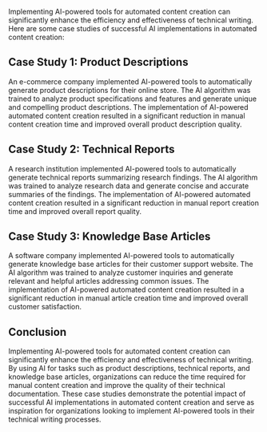 
Implementing AI-powered tools for automated content creation can significantly enhance the efficiency and effectiveness of technical writing. Here are some case studies of successful AI implementations in automated content creation:

Case Study 1: Product Descriptions
----------------------------------

An e-commerce company implemented AI-powered tools to automatically generate product descriptions for their online store. The AI algorithm was trained to analyze product specifications and features and generate unique and compelling product descriptions. The implementation of AI-powered automated content creation resulted in a significant reduction in manual content creation time and improved overall product description quality.

Case Study 2: Technical Reports
-------------------------------

A research institution implemented AI-powered tools to automatically generate technical reports summarizing research findings. The AI algorithm was trained to analyze research data and generate concise and accurate summaries of the findings. The implementation of AI-powered automated content creation resulted in a significant reduction in manual report creation time and improved overall report quality.

Case Study 3: Knowledge Base Articles
-------------------------------------

A software company implemented AI-powered tools to automatically generate knowledge base articles for their customer support website. The AI algorithm was trained to analyze customer inquiries and generate relevant and helpful articles addressing common issues. The implementation of AI-powered automated content creation resulted in a significant reduction in manual article creation time and improved overall customer satisfaction.

Conclusion
----------

Implementing AI-powered tools for automated content creation can significantly enhance the efficiency and effectiveness of technical writing. By using AI for tasks such as product descriptions, technical reports, and knowledge base articles, organizations can reduce the time required for manual content creation and improve the quality of their technical documentation. These case studies demonstrate the potential impact of successful AI implementations in automated content creation and serve as inspiration for organizations looking to implement AI-powered tools in their technical writing processes.
